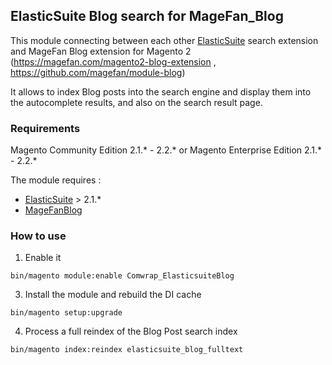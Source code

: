 ## ElasticSuite Blog search for MageFan_Blog


This module connecting between each other [ElasticSuite](https://github.com/Smile-SA/elasticsuite) search extension and MageFan Blog extension for Magento 2 (https://magefan.com/magento2-blog-extension , https://github.com/magefan/module-blog)

It allows to index Blog posts into the search engine and display them into the autocomplete results, and also on the search result page.

### Requirements

Magento Community Edition 2.1.* - 2.2.* or Magento Enterprise Edition 2.1.* - 2.2.*

The module requires :

- [ElasticSuite](https://github.com/Smile-SA/elasticsuite) > 2.1.*
- [MageFanBlog](https://github.com/magefan/module-blog)

### How to use

1. Enable it

``` bin/magento module:enable Comwrap_ElasticsuiteBlog ```

3. Install the module and rebuild the DI cache

``` bin/magento setup:upgrade ```

4. Process a full reindex of the Blog Post search index

``` bin/magento index:reindex elasticsuite_blog_fulltext ```

